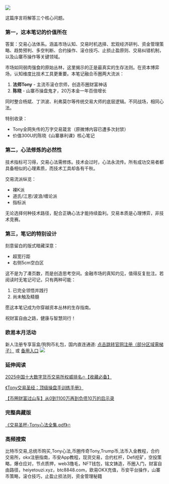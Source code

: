 ![](https://ac63e02.webp.li/交易之神Tony语录-序言.png)

这篇序言将解答三个核心问题。

### 第一，这本笔记的价值所在 

答案：交易心法体系。涵盖市场认知、交易时机选择、宏观经济研判、资金管理策略、趋势预判、多空判断、合约操作、滚仓技巧、止损止盈原则、交易纠错机制，以及山寨币操作等关键领域。 

市场如同弱肉强食的原始丛林，这里揭示的正是最真实的生存法则。在资本博弈场，认知维度比技术工具更重要。本笔记融合币圈两大流派：

1. **法师Tony** - 主流币滚仓宗师，创造币圈财富神话
2. **陈晓** - 山寨币操盘鬼才，20万本金一年百倍增长

同时整合杨斌、丁洪波、利弗莫尔等传统交易大师的底层逻辑。不同战场，相同心法。

特别收录：
- Tony全网失传的万字交易箴言（原微博内容已遭多次封禁）
- 价值300U的陈晓《山寨暴利课》核心笔记

### 第二，心法修炼的必然性 

技术指标可习得，交易心法需修炼。技术会过时，心法永流传。所有成功交易者都具备相似的心理素质，而技术工具却各有千秋。

交易流派纵览：
- 裸K派
- 道氏/江恩/波浪/缠论派
- 指标派

无论选择何种技术路径，配合正确心法才能持续盈利。交易本质是心理博弈，非技术竞赛。

### 第三，笔记的特别设计 

刻意留白的版式暗藏深意：
- 超宽行距
- 右侧5cm空白区

这不是为了凑页数，而是创造思考空间。金融市场的真知灼见，值得反复批注。若阅读时无笔记可记，只有两种可能：
1. 已完全领悟并践行
2. 尚未触及精髓

愿这本笔记成为你穿越资本丛林的生存指南。

祝财富自由之路，健康与智慧同行！

### 欧易本月活动
新人注册专享盲盒/狗狗币礼包，国内直连通道:  [点击跳转官网注册（部分区域需梯子）](https://www.okx.com/zh-hans/join/74873351)  或 [备用入口](https://www.chouyi.world/zh-hans/join/18639032)
[![](https://fe095ec.webp.li/top-10-exchanges-001.jpg)](https://www.chouyi.world/zh-hans/join/18639032)

### 延伸阅读
[2025中国十大数字货币交易所权威排名🔥【收藏必备】](https://btc8848.com/top-10-exchanges/)

[《Tony交易圣经：顶级操盘手训练手册》](https://heiyetouzi.xyz/tony-yulu-youxiucaopanshoujiangyi)

[【币圈财富过山车】从0到1100万再到负债10万的启示录](https://heiyetouzi.xyz/biquanstory001/)

### 完整典藏版
[《交易圣杯-Tony心法全集.pdf》🔥](https://heiyetouzi.xyz/downloads)

### 高频搜索
比特币交易,总统币购买,Tony心法,币圈传奇Tony,Trump币,法币入金教程，合约交易所，okx注册指南，币安App教程，现货交易，合约杠杆，Defi挖矿，空投策略，爆仓应对，节点质押，web3撸毛，NFT钱包，铭文铸造，币圈入门，财富自由路径，heiyetouzi.xyz，btc8848.com，欧易OKX充值，币安平台操作，山寨币策略，滚仓技巧，止盈止损法则，资金管理秘籍
